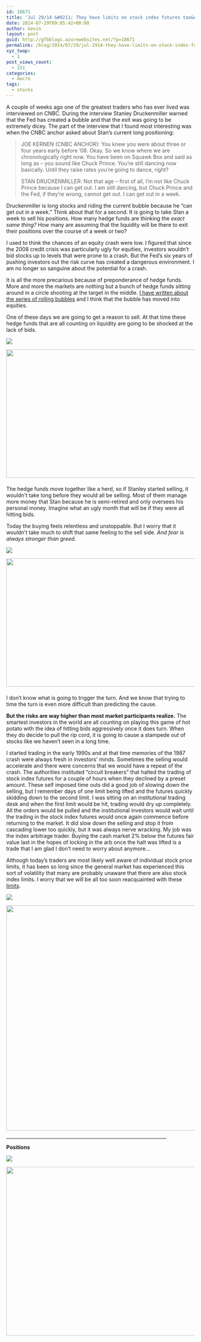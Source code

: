 ```yaml
---
id: 18671
title: 'Jul 29/14 &#8211; They have limits on stock index futures too&#8230;'
date: 2014-07-29T09:05:42+00:00
author: kevin
layout: post
guid: http://gfbblogs.azurewebsites.net/?p=18671
permalink: /blog/2014/07/29/jul-2914-they-have-limits-on-stock-index-futures-too/
xyz_twap:
  - 1
post_views_count:
  - 151
categories:
  - macro
tags:
  - stocks
---
```

A couple of weeks ago one of the greatest traders who has ever lived was interviewed on CNBC. During the interview Stanley Druckenmiller warned that the Fed has created a bubble and that the exit was going to be extremely dicey. The part of the interview that I found most interesting was when the CNBC anchor asked about Stan&#8217;s current long positioning:

> JOE KERNEN (CNBC ANCHOR): You knew you were about three or four years early before &#8217;08. Okay. So we know where we are chronologically right now. You have been on Squawk Box and said as long as &#8211; you sound like Chuck Prince. You&#8217;re still dancing now basically. Until they raise rates you&#8217;re going to dance, right?
> 
> STAN DRUCKENMILLER: Not that age &#8211; first of all, I&#8217;m not like Chuck Prince because I can get out. I am still dancing, but Chuck Prince and the Fed, if they&#8217;re wrong, cannot get out. I can get out in a week.

Druckenmiller is long stocks and riding the current bubble because he &#8220;can get out in a week.&#8221; Think about that for a second. It is going to take Stan a week to sell his positions. How many hedge funds are thinking the _exact same thing?_ How many are assuming that the liquidity will be there to exit their positions over the course of a week or two?

I used to think the chances of an equity crash were low. I figured that since the 2008 credit crisis was particularly ugly for equities, investors wouldn&#8217;t bid stocks up to levels that were prone to a crash. But the Fed&#8217;s six years of pushing investors out the risk curve has created a dangerous environment. I am no longer so sanguine about the potential for a crash. 

It is all the more precarious because of preponderance of hedge funds. More and more the markets are nothing but a bunch of hedge funds sitting around in a circle shooting at the target in the middle. [I have written about the series of rolling bubbles](http://gfbblogs.azurewebsites.net/blog/2014/04/23/apr-2314-a-series-of-rolling-bubbles/) and I think that the bubble has moved into equities.

One of these days we are going to get a reason to sell. At that time these hedge funds that are all counting on liquidity are going to be shocked at the lack of bids.


  <img src="http://themacrotourist.com/pictures/Azure/GandalfJul2914.png"><img class="size-full wp-image-14271" style="padding-top: 1.0em;padding-bottom: 0.5em;" style="margin:30px auto;display:block;" src="http://themacrotourist.com/pictures/Azure/GandalfJul2914.png" width="600" height="342">

The hedge funds move together like a herd, so if Stanley started selling, it wouldn&#8217;t take long before they would all be selling. Most of them manage more money that Stan because he is semi-retired and only oversees his personal money. Imagine what an ugly month that will be if they were all hitting bids.

Today the buying feels relentless and unstoppable. But I worry that it wouldn&#8217;t take much to shift that same feeling to the sell side. _And fear is always stronger than greed._


  <img src="http://themacrotourist.com/pictures/Azure/Gandalf2Jul2914.png"><img class="size-full wp-image-14271" style="padding-top: 1.0em;padding-bottom: 0.5em;" style="margin:30px auto;display:block;" src="http://themacrotourist.com/pictures/Azure/Gandalf2Jul2914.png" width="600" height="342">

I don&#8217;t know what is going to trigger the turn. And we know that trying to time the turn is even more difficult than predicting the cause. 

**But the risks are way higher than most market participants realize.** The smartest investors in the world are all counting on playing this game of hot potato with the idea of hitting bids aggressively once it does turn. When they do decide to pull the rip cord, it is going to cause a stampede out of stocks like we haven&#8217;t seen in a long time. 

I started trading in the early 1990s and at that time memories of the 1987 crash were always fresh in investors&#8217; minds. Sometimes the selling would accelerate and there were concerns that we would have a repeat of the crash. The authorities instituted &#8220;circuit breakers&#8221; that halted the trading of stock index futures for a couple of hours when they declined by a preset amount. These self imposed time outs did a good job of slowing down the selling, but I remember days of one limit being lifted and the futures quickly skidding down to the second limit. I was sitting on an institutional trading desk and when the first limit would be hit, trading would dry up completely. All the orders would be pulled and the institutional investors would wait until the trading in the stock index futures would once again commence before returning to the market. It did slow down the selling and stop it from cascading lower too quickly, but it was always nerve wracking. My job was the index arbitrage trader. Buying the cash market 2% below the futures fair value last in the hopes of locking in the arb once the halt was lifted is a trade that I am glad I don&#8217;t need to worry about anymore&#8230;

Although today&#8217;s traders are most likely well aware of individual stock price limits, it has been so long since the general market has experienced this sort of volatility that many are probably unaware that there are also stock index limits. I worry that we will be all too soon reacquainted with these [limits](http://www.cmegroup.com/trading/equity-index/price-limit-guide.html).


  <img src="http://themacrotourist.com/pictures/Azure/LimitsJul2914.png"><img class="size-full wp-image-14271" style="padding-top: 1.0em;padding-bottom: 0.5em;" style="margin:30px auto;display:block;" src="http://themacrotourist.com/pictures/Azure/LimitsJul2914.png" width="600" height="600">

<hr size="3" width="85%" />

**Positions**


  <img src="http://themacrotourist.com/pictures/Azure/PositionsJul2914.png"><img class="size-full wp-image-14271" style="padding-top: 1.0em;padding-bottom: 0.5em;" style="margin:30px auto;display:block;" src="http://themacrotourist.com/pictures/Azure/PositionsJul2914.png" width="600" height="450"></p>